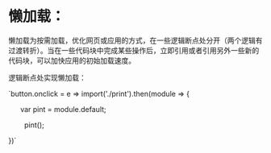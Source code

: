 # 懒加载：

懒加载为按需加载，优化网页或应用的方式，在一些逻辑断点处分开（两个逻辑有过渡转折）。当在一些代码块中完成某些操作后，立即引用或者引用另外一些新的代码块，可以加快应用的初始加载速度。



逻辑断点处实现懒加载：

`button.onclick = e => import('./print').then(module => {

       var pint = module.default;

        pint();

})`
